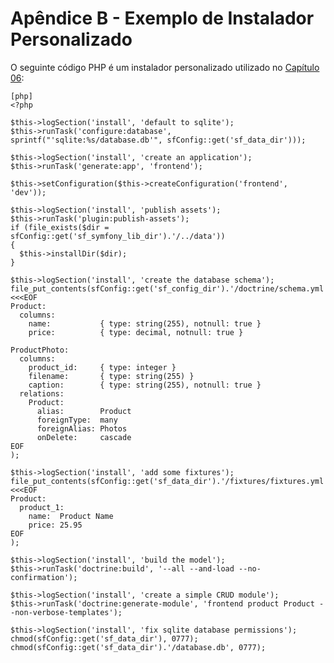 Apêndice B - Exemplo de Instalador Personalizado
=====================================

O seguinte código PHP é um instalador personalizado utilizado no [Capítulo 06](#chapter_06):

    [php]
    <?php

    $this->logSection('install', 'default to sqlite');
    $this->runTask('configure:database', sprintf("'sqlite:%s/database.db'", sfConfig::get('sf_data_dir')));

    $this->logSection('install', 'create an application');
    $this->runTask('generate:app', 'frontend');

    $this->setConfiguration($this->createConfiguration('frontend', 'dev'));

    $this->logSection('install', 'publish assets');
    $this->runTask('plugin:publish-assets');
    if (file_exists($dir = sfConfig::get('sf_symfony_lib_dir').'/../data'))
    {
      $this->installDir($dir);
    }

    $this->logSection('install', 'create the database schema');
    file_put_contents(sfConfig::get('sf_config_dir').'/doctrine/schema.yml', <<<EOF
    Product:
      columns:
        name:           { type: string(255), notnull: true }
        price:          { type: decimal, notnull: true }

    ProductPhoto:
      columns:
        product_id:     { type: integer }
        filename:       { type: string(255) }
        caption:        { type: string(255), notnull: true }
      relations:
        Product:
          alias:        Product
          foreignType:  many
          foreignAlias: Photos
          onDelete:     cascade
    EOF
    );

    $this->logSection('install', 'add some fixtures');
    file_put_contents(sfConfig::get('sf_data_dir').'/fixtures/fixtures.yml', <<<EOF
    Product:
      product_1:
        name:  Product Name
        price: 25.95
    EOF
    );

    $this->logSection('install', 'build the model');
    $this->runTask('doctrine:build', '--all --and-load --no-confirmation');

    $this->logSection('install', 'create a simple CRUD module');
    $this->runTask('doctrine:generate-module', 'frontend product Product --non-verbose-templates');

    $this->logSection('install', 'fix sqlite database permissions');
    chmod(sfConfig::get('sf_data_dir'), 0777);
    chmod(sfConfig::get('sf_data_dir').'/database.db', 0777);
